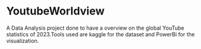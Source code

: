 # YoutubeWorldview
A Data Analysis project done to have a overview on the global YouTube statistics of 2023.Tools used are kaggle for the dataset and PowerBi for the visualization.
